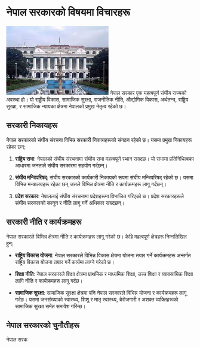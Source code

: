# नेपाल सरकारको विषयमा विचारहरू

![nepal_gov](./images/nepal_gov.jpeg)
नेपाल सरकार एक महत्वपूर्ण संघीय राज्यको अवस्था हो। यो राष्ट्रीय विकास, सामाजिक सुरक्षा, राजनीतिक नीति, औद्योगिक विकास, अर्थतन्त्र, राष्ट्रिय सुरक्षा, र सामाजिक न्यायका क्षेत्रमा नेपालको प्रमुख नेतृत्व रहेको छ।

## सरकारी निकायहरू

नेपाल सरकारको संघीय संरचना विभिन्न सरकारी निकायहरूको संगठन रहेको छ। यसमा प्रमुख निकायहरू रहेका छन्:

1. **राष्ट्रिय सभा**: नेपालको संघीय संरचनामा संघीय सभा महत्वपूर्ण स्थान राख्दछ। यो सभामा प्रतिनिधित्वका आधारमा जनताले संघीय सरकारमा सहयोग गर्दछन्।

2. **संघीय मन्त्रिपरिषद्**: संघीय सरकारको कार्यकारी निकायको रूपमा संघीय मन्त्रिपरिषद् रहेको छ। यसमा विभिन्न मन्त्रालयहरू रहेका छन् जसले विभिन्न क्षेत्रमा नीति र कार्यक्रमहरू लागू गर्दछन्।

3. **प्रदेश सरकार**: नेपाललाई संघीय संरचनामा प्रदेशहरूमा विभाजित गरिएको छ। प्रदेश सरकारहरूले संघीय सरकारको कानून र नीति लागू गर्ने अधिकार राख्दछन्।

## सरकारी नीति र कार्यक्रमहरू

नेपाल सरकारले विभिन्न क्षेत्रमा नीति र कार्यक्रमहरू लागू गरेको छ। केहि महत्वपूर्ण क्षेत्रहरू निम्नलिखित हुन्:

- **राष्ट्रिय विकास योजना**: नेपाल सरकारले विभिन्न विकास क्षेत्रमा योजना तयार गर्ने कार्यक्रमहरू अन्तर्गत राष्ट्रिय विकास योजना तयार गर्ने कार्यमा लाग्ने गरेको छ।

- **शिक्षा नीति**: नेपाल सरकारले शिक्षा क्षेत्रमा प्राथमिक र माध्यमिक शिक्षा, उच्च शिक्षा र व्यावसायिक शिक्षा लागि नीति र कार्यक्रमहरू लागू गर्दछ।

- **सामाजिक सुरक्षा**: सामाजिक सुरक्षा क्षेत्रमा पनि नेपाल सरकारले विभिन्न योजना र कार्यक्रमहरू लागू गर्दछ। यसमा जनसंख्याको स्वास्थ्य, शिशु र मातृ स्वास्थ्य, बेरोजगारी र अशक्त व्यक्तिहरूको सामाजिक सुरक्षा समेत समावेश गरिन्छ।

## नेपाल सरकारको चुनौतीहरू

नेपाल सरक